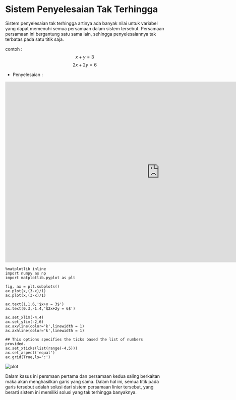 # Sistem Penyelesaian Tak Terhingga

Sistem penyelesaian tak terhingga artinya ada banyak nilai untuk variabel yang dapat memenuhi semua persamaan dalam sistem tersebut. Persamaan persamaan ini bergantung satu sama lain, sehingga penyelesaiannya tak terbatas pada satu titik saja.

contoh :
$$ x + y = 3 $$
$$ 2x + 2y = 6 $$

- Penyelesaian :

<iframe scrolling="no" title="Simultaneous Equations:Elimination" src="https://www.geogebra.org/material/iframe/id/MXa3HKy3/width/977/height/574/border/888888/sfsb/true/smb/false/stb/false/stbh/false/ai/false/asb/false/sri/true/rc/false/ld/false/sdz/true/ctl/false" width="977px" height="574px" style="border:0px;"> </iframe>


```
%matplotlib inline
import numpy as np
import matplotlib.pyplot as plt

fig, ax = plt.subplots()
ax.plot(x,(3-x)/1)
ax.plot(x,(3-x)/1)

ax.text(1,1.6,'$x+y = 3$')
ax.text(0.3,-1.4,'$2x+2y = 6$')

ax.set_xlim(-4,4)
ax.set_ylim(-2,6)
ax.axvline(color='k',linewidth = 1)
ax.axhline(color='k',linewidth = 1)

## This options specifies the ticks based the list of numbers provided.
ax.set_xticks(list(range(-4,5)))
ax.set_aspect('equal')
ax.grid(True,ls=':')
```

![plot](gambar/plot3.png)


Dalam kasus ini persmaan pertama dan persamaan kedua saling berkaitan maka akan menghasilkan garis yang sama. Dalam hal ini, semua titik pada garis tersebut adalah solusi dari sistem persamaan linier tersebut, yang berarti sistem ini memiliki solusi yang tak terhingga banyaknya.


